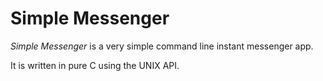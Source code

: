 # Simple Messenger

_Simple Messenger_ is a very simple command line instant messenger app.

It is written in pure C using the UNIX API.
